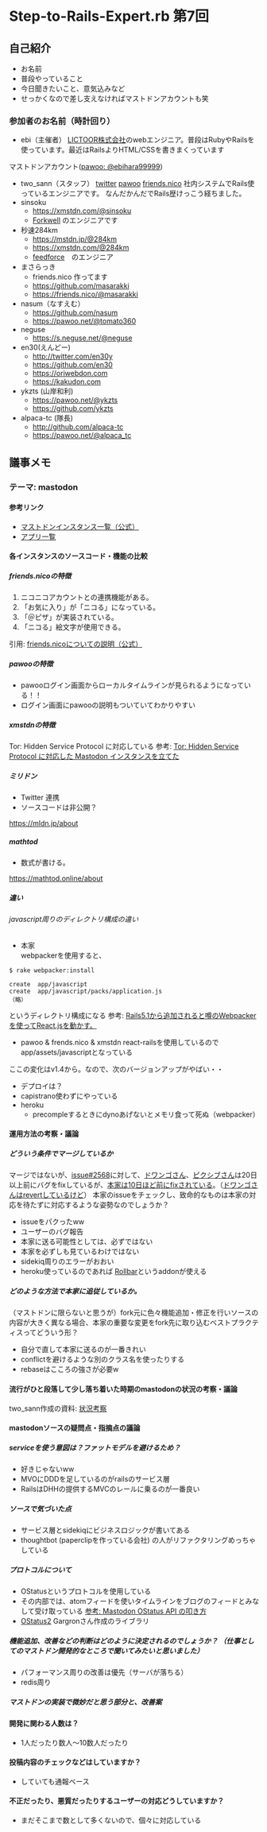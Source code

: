 # Step-to-Rails-Expert.rb 第7回
## 自己紹介
* お名前
* 普段やっていること
* 今日聞きたいこと、意気込みなど
* せっかくなので差し支えなければマストドンアカウントも笑
### 参加者のお名前（時計回り）
* ebi（主催者）
[LICTOOR株式会社](http://lictoor.com)のwebエンジニア。普段はRubyやRailsを使っています。最近はRailsよりHTML/CSSを書きまくっています

マストドンアカウント([pawoo: @ebihara99999](https://pawoo.net/@ebihara99999))
* two_sann（スタッフ） [twitter](https://twitter.com/two_sann) [pawoo](https://pawoo.net/@two_sann) [friends.nico](https://friends.nico/@two_sann)
社内システムでRails使っているエンジニアです。
なんだかんだでRails歴けっこう経ちました。
* sinsoku
  * https://xmstdn.com/@sinsoku
  * [Forkwell](https://forkwell.com) のエンジニアです
* 秒速284km
  * https://mstdn.jp/@284km
  * https://xmstdn.com/@284km
  * [feedforce](https://www.feedforce.jp/)　のエンジニア
* まさらっき
    * friends.nico 作ってます
    * https://github.com/masarakki
    * https://friends.nico/@masarakki
* nasum（なすえむ）
    * https://github.com/nasum
    * https://pawoo.net/@tomato360
* neguse  
    * https://s.neguse.net/@neguse
* en30(えんどー)
    * http://twitter.com/en30y
    * https://github.com/en30
    * https://oriwebdon.com
    * https://kakudon.com
* ykzts (山岸和利)
    * https://pawoo.net/@ykzts
    * https://github.com/ykzts
* alpaca-tc (隊長)
  * http://github.com/alpaca-tc
  * https://pawoo.net/@alpaca_tc

## 議事メモ
### テーマ: mastodon
#### 参考リンク
* [マストドンインスタンス一覧（公式）](https://github.com/tootsuite/documentation/blob/master/Using-Mastodon/List-of-Mastodon-instances.md)
* [アプリ一覧](https://github.com/tootsuite/documentation/blob/master/Using-Mastodon/Apps.md)


#### 各インスタンスのソースコード・機能の比較
##### friends.nicoの特徴
1. ニコニコアカウントとの連携機能がある。
2. 「お気に入り」が「ニコる」になっている。
3. 「＠ピザ」が実装されている。
4. 「ニコる」絵文字が使用できる。

引用: [friends.nicoについての説明（公式）](http://dic.nicovideo.jp/a/friends.nico)

##### pawooの特徴
* pawooログイン画面からローカルタイムラインが見られるようになっている！！
* ログイン画面にpawooの説明もついていてわかりやすい

##### xmstdnの特徴
Tor: Hidden Service Protocol に対応している
参考: [Tor: Hidden Service Protocol に対応した Mastodon インスタンスを立てた](http://sinsoku.hatenablog.com/entry/2017/04/28/021024)


##### ミリドン

* Twitter 連携
* ソースコードは非公開？

https://mldn.jp/about

##### mathtod

* 数式が書ける。

https://mathtod.online/about

##### 違い
###### javascript周りのディレクトリ構成の違い
* 本家  
webpackerを使用すると、
```console
$ rake webpacker:install

create  app/javascript
create  app/javascript/packs/application.js
（略）
```
というディレクトリ構成になる
参考: [Rails5.1から追加されると噂のWebpackerを使ってReact.jsを動かす。](http://qiita.com/yoshiokaCB/items/564ed0440f0428c0009a)

* pawoo & frends.nico & xmstdn
react-railsを使用しているのでapp/assets/javascriptとなっている

ここの変化はv1.4から。なので、次のバージョンアップがやばい・・

* デプロイは？
* capistrano使わずにやっている
* heroku
  * precompleするときにdynoあげないとメモリ食って死ぬ（webpacker） 

#### 運用方法の考察・議論
##### どういう条件でマージしているか
マージではないが、[issue#2568](https://github.com/tootsuite/mastodon/issues/2568)に対して、[ドワンゴさん](https://github.com/dwango/mastodon/commit/23078e19131c48ea9abd768964060ec753f274bd)、[ピクシブさん](https://github.com/pixiv/mastodon/commit/ed77053846892a0a2851d94100fc148930e27f14)は20日以上前にバグをfixしているが、[本家は10日ほど前にfixされている](https://github.com/tootsuite/mastodon/issues/2568)。（[ドワンゴさんはrevertしているけど](https://github.com/dwango/mastodon/commit/f160d72f42f4e24293056dd9636cf08ffdd634cc)）
本家のissueをチェックし、致命的なものは本家の対応を待たずに対応するような姿勢なのでしょうか？

* issueをパクったww
* ユーザーのバグ報告
* 本家に送る可能性としては、必ずではない
* 本家を必ずしも見ているわけではない
* sidekiq周りのエラーがおおい
* heroku使っているのであれば [Rollbar](https://rollbar.com/)というaddonが使える


##### どのような方法で本家に追従しているか。
（マストドンに限らないと思うが）fork元に色々機能追加・修正を行いソースの内容が大きく異なる場合、本家の重要な変更をfork先に取り込むベストプラクティスってどういう形？

* 自分で直して本家に送るのが一番きれい
* conflictを避けるような別のクラス名を使ったりする
* rebaseはこころの強さが必要w

#### 流行がひと段落して少し落ち着いた時期のmastodonの状況の考察・議論
two_sann作成の資料: [状況考察](https://github.com/Step-to-Rails-Expert-rb/minutes/blob/master/mastodon/mastodon_situation_discusstion.md)

#### mastodonソースの疑問点・指摘点の議論
##### serviceを使う意図は？ファットモデルを避けるため？
* 好きじゃないww
* MVOにDDDを足しているのがrailsのサービス層
* RailsはDHHの提供するMVCのレールに乗るのが一番良い

##### ソースで気づいた点
* サービス層とsidekiqにビジネスロジックが書いてある
* thoughtbot (paperclipを作っている会社) の人がリファクタリングめっちゃしている

##### プロトコルについて
* OStatusというプロトコルを使用している
* その内部では、atomフィードを使いタイムラインをブログのフィードとみなして受け取っている
[参考: Mastodon OStatus API の叩き方](https://gist.github.com/okapies/60d62d0df0163bbfb4ab09c1766558e8)
* [OStatus2](https://github.com/tootsuite/ostatus2) Gargronさん作成のライブラリ

##### 機能追加、改善などの判断はどのように決定されるのでしょうか？ （仕事としてのマストドン開発的なところで聞いてみたいと思いました）
* パフォーマンス周りの改善は優先（サーバが落ちる）
* redis周り

##### マストドンの実装で微妙だと思う部分と、改善案
#### 開発に関わる人数は？
* 1人だったり数人〜10数人だったり

#### 投稿内容のチェックなどはしていますか？
* していても通報ベース

#### 不正だったり、悪質だったりするユーザーの対応どうしていますか？
* まだそこまで数として多くないので、個々に対応している